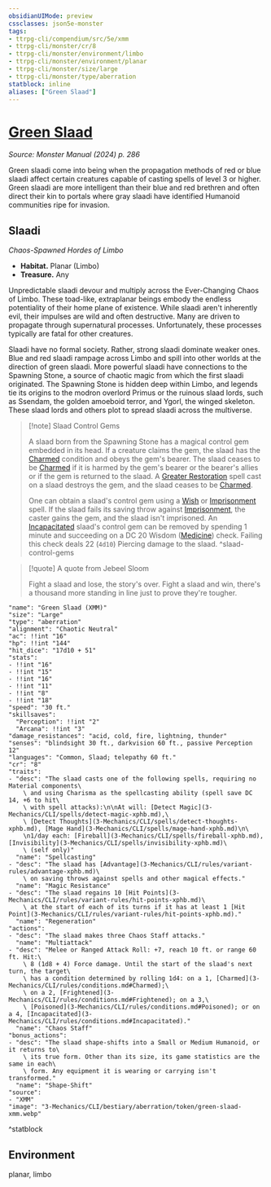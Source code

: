 ```yaml
---
obsidianUIMode: preview
cssclasses: json5e-monster
tags:
- ttrpg-cli/compendium/src/5e/xmm
- ttrpg-cli/monster/cr/8
- ttrpg-cli/monster/environment/limbo
- ttrpg-cli/monster/environment/planar
- ttrpg-cli/monster/size/large
- ttrpg-cli/monster/type/aberration
statblock: inline
aliases: ["Green Slaad"]
---
```

# [Green Slaad](3-Mechanics\CLI\bestiary\aberration/green-slaad-xmm.md)
*Source: Monster Manual (2024) p. 286*  

Green slaadi come into being when the propagation methods of red or blue slaadi affect certain creatures capable of casting spells of level 3 or higher. Green slaadi are more intelligent than their blue and red brethren and often direct their kin to portals where gray slaadi have identified Humanoid communities ripe for invasion.

## Slaadi

*Chaos-Spawned Hordes of Limbo*

- **Habitat.** Planar (Limbo)  
- **Treasure.** Any  

Unpredictable slaadi devour and multiply across the Ever-Changing Chaos of Limbo. These toad-like, extraplanar beings embody the endless potentiality of their home plane of existence. While slaadi aren't inherently evil, their impulses are wild and often destructive. Many are driven to propagate through supernatural processes. Unfortunately, these processes typically are fatal for other creatures.

Slaadi have no formal society. Rather, strong slaadi dominate weaker ones. Blue and red slaadi rampage across Limbo and spill into other worlds at the direction of green slaadi. More powerful slaadi have connections to the Spawning Stone, a source of chaotic magic from which the first slaadi originated. The Spawning Stone is hidden deep within Limbo, and legends tie its origins to the modron overlord Primus or the ruinous slaad lords, such as Ssendam, the golden amoeboid terror, and Ygorl, the winged skeleton. These slaad lords and others plot to spread slaadi across the multiverse.

> [!note] Slaad Control Gems
> 
> A slaad born from the Spawning Stone has a magical control gem embedded in its head. If a creature claims the gem, the slaad has the [Charmed](3-Mechanics/CLI/rules/conditions.md#Charmed) condition and obeys the gem's bearer. The slaad ceases to be [Charmed](3-Mechanics/CLI/rules/conditions.md#Charmed) if it is harmed by the gem's bearer or the bearer's allies or if the gem is returned to the slaad. A [Greater Restoration](3-Mechanics/CLI/spells/greater-restoration-xphb.md) spell cast on a slaad destroys the gem, and the slaad ceases to be [Charmed](3-Mechanics/CLI/rules/conditions.md#Charmed).
> 
> One can obtain a slaad's control gem using a [Wish](3-Mechanics/CLI/spells/wish-xphb.md) or [Imprisonment](3-Mechanics/CLI/spells/imprisonment-xphb.md) spell. If the slaad fails its saving throw against [Imprisonment](3-Mechanics/CLI/spells/imprisonment-xphb.md), the caster gains the gem, and the slaad isn't imprisoned. An [Incapacitated](3-Mechanics/CLI/rules/conditions.md#Incapacitated) slaad's control gem can be removed by spending 1 minute and succeeding on a DC 20 Wisdom ([Medicine](3-Mechanics/CLI/rules/skills.md#Medicine)) check. Failing this check deals 22 (`4d10`) Piercing damage to the slaad.
^slaad-control-gems

> [!quote] A quote from Jebeel Sloom  
> 
> Fight a slaad and lose, the story's over. Fight a slaad and win, there's a thousand more standing in line just to prove they're tougher.


```statblock
"name": "Green Slaad (XMM)"
"size": "Large"
"type": "aberration"
"alignment": "Chaotic Neutral"
"ac": !!int "16"
"hp": !!int "144"
"hit_dice": "17d10 + 51"
"stats":
- !!int "16"
- !!int "15"
- !!int "16"
- !!int "11"
- !!int "8"
- !!int "18"
"speed": "30 ft."
"skillsaves":
  "Perception": !!int "2"
  "Arcana": !!int "3"
"damage_resistances": "acid, cold, fire, lightning, thunder"
"senses": "blindsight 30 ft., darkvision 60 ft., passive Perception 12"
"languages": "Common, Slaad; telepathy 60 ft."
"cr": "8"
"traits":
- "desc": "The slaad casts one of the following spells, requiring no Material components\
    \ and using Charisma as the spellcasting ability (spell save DC 14, +6 to hit\
    \ with spell attacks):\n\nAt will: [Detect Magic](3-Mechanics/CLI/spells/detect-magic-xphb.md),\
    \ [Detect Thoughts](3-Mechanics/CLI/spells/detect-thoughts-xphb.md), [Mage Hand](3-Mechanics/CLI/spells/mage-hand-xphb.md)\n\
    \n1/day each: [Fireball](3-Mechanics/CLI/spells/fireball-xphb.md), [Invisibility](3-Mechanics/CLI/spells/invisibility-xphb.md)\
    \ (self only)"
  "name": "Spellcasting"
- "desc": "The slaad has [Advantage](3-Mechanics/CLI/rules/variant-rules/advantage-xphb.md)\
    \ on saving throws against spells and other magical effects."
  "name": "Magic Resistance"
- "desc": "The slaad regains 10 [Hit Points](3-Mechanics/CLI/rules/variant-rules/hit-points-xphb.md)\
    \ at the start of each of its turns if it has at least 1 [Hit Point](3-Mechanics/CLI/rules/variant-rules/hit-points-xphb.md)."
  "name": "Regeneration"
"actions":
- "desc": "The slaad makes three Chaos Staff attacks."
  "name": "Multiattack"
- "desc": "Melee or Ranged Attack Roll: +7, reach 10 ft. or range 60 ft. Hit:\
    \ 8 (1d8 + 4) Force damage. Until the start of the slaad's next turn, the target\
    \ has a condition determined by rolling 1d4: on a 1, [Charmed](3-Mechanics/CLI/rules/conditions.md#Charmed);\
    \ on a 2, [Frightened](3-Mechanics/CLI/rules/conditions.md#Frightened); on a 3,\
    \ [Poisoned](3-Mechanics/CLI/rules/conditions.md#Poisoned); or on a 4, [Incapacitated](3-Mechanics/CLI/rules/conditions.md#Incapacitated)."
  "name": "Chaos Staff"
"bonus_actions":
- "desc": "The slaad shape-shifts into a Small or Medium Humanoid, or it returns to\
    \ its true form. Other than its size, its game statistics are the same in each\
    \ form. Any equipment it is wearing or carrying isn't transformed."
  "name": "Shape-Shift"
"source":
- "XMM"
"image": "3-Mechanics/CLI/bestiary/aberration/token/green-slaad-xmm.webp"
```
^statblock

## Environment

planar, limbo